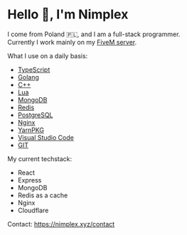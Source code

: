 # Hello 👋, I'm Nimplex
I come from Poland 🇵🇱, and I am a full-stack programmer.<br>
Currently I work mainly on my [FiveM server](https://4rdm.pl/).<br>

What I use on a daily basis:
- [TypeScript](https://www.typescriptlang.org/)
- [Golang](https://golang.org/)
- [C++](https://en.wikipedia.org/wiki/C%2B%2B)
- [Lua](https://www.lua.org/)
- [MongoDB](https://www.mongodb.com/)
- [Redis](https://redis.io/)
- [PostgreSQL](https://www.postgresql.org/)
- [Nginx](https://nginx.org/)
- [YarnPKG](https://yarnpkg.com/)
- [Visual Studio Code](https://code.visualstudio.com/)
- [GIT](https://git-scm.com/)

My current techstack:
- React
- Express
- MongoDB
- Redis as a cache
- Nginx
- Cloudflare

Contact: https://nimplex.xyz/contact
